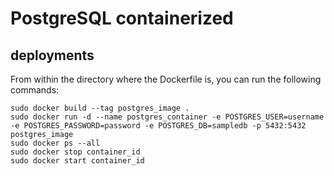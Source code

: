 # PostgreSQL containerized

## deployments

From within the directory where the Dockerfile is, you can run the following commands:

```shell
sudo docker build --tag postgres_image .
sudo docker run -d --name postgres_container -e POSTGRES_USER=username -e POSTGRES_PASSWORD=password -e POSTGRES_DB=sampledb -p 5432:5432 postgres_image
sudo docker ps --all
sudo docker stop container_id
sudo docker start container_id
```
